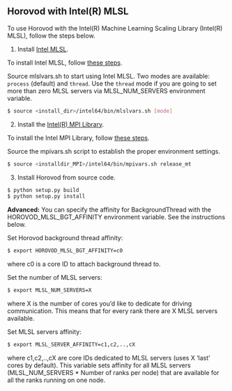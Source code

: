 ## Horovod with Intel(R) MLSL

To use Horovod with the Intel(R) Machine Learning Scaling Library (Intel(R) MLSL), follow the steps below.

1. Install [Intel MLSL](https://github.com/intel/MLSL).

To install Intel MLSL, follow [these steps](https://github.com/intel/MLSL/blob/master/README.md).

Source mlslvars.sh to start using Intel MLSL. Two modes are available: `process` (default)
and `thread`. Use the `thread` mode if you are going to set more than zero MLSL servers via MLSL_NUM_SERVERS
environment variable.

```bash
$ source <install_dir>/intel64/bin/mlslvars.sh [mode]
```

2. Install the [Intel(R) MPI Library](https://software.intel.com/en-us/mpi-library).

To install the Intel MPI Library, follow [these steps](https://software.intel.com/en-us/mpi-library/documentation/get-started).

Source the mpivars.sh script to establish the proper environment settings.

```bash
$ source <installdir_MPI>/intel64/bin/mpivars.sh release_mt
```

3. Install Horovod from source code.

```bash
$ python setup.py build
$ python setup.py install
```

**Advanced:** You can specify the affinity for BackgroundThread with the HOROVOD_MLSL_BGT_AFFINITY environment variable.
See the instructions below.

Set Horovod background thread affinity:
```bash
$ export HOROVOD_MLSL_BGT_AFFINITY=c0
```
where c0 is a core ID to attach background thread to.

Set the number of MLSL servers:
```bash
$ export MLSL_NUM_SERVERS=X
```
where X is the number of cores you’d like to dedicate for driving communication. This means that for every rank there are X MLSL
servers available.

Set MLSL servers affinity:
```bash
$ export MLSL_SERVER_AFFINITY=c1,c2,..,cX
```
where c1,c2,..,cX are core IDs dedicated to MLSL servers (uses X ‘last’ cores by default). This variable sets affinity for all
MLSL servers (MLSL_NUM_SERVERS * Number of ranks per node) that are available for all the ranks running on one node.
